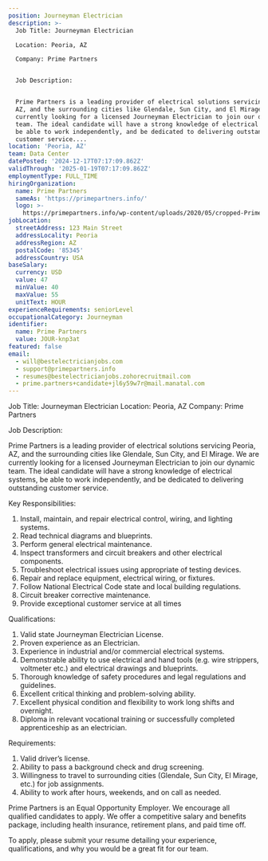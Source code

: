 ```yaml
---
position: Journeyman Electrician
description: >-
  Job Title: Journeyman Electrician

  Location: Peoria, AZ

  Company: Prime Partners


  Job Description:


  Prime Partners is a leading provider of electrical solutions servicing Peoria,
  AZ, and the surrounding cities like Glendale, Sun City, and El Mirage. We are
  currently looking for a licensed Journeyman Electrician to join our dynamic
  team. The ideal candidate will have a strong knowledge of electrical systems,
  be able to work independently, and be dedicated to delivering outstanding
  customer service....
location: 'Peoria, AZ'
team: Data Center
datePosted: '2024-12-17T07:17:09.862Z'
validThrough: '2025-01-19T07:17:09.862Z'
employmentType: FULL_TIME
hiringOrganization:
  name: Prime Partners
  sameAs: 'https://primepartners.info/'
  logo: >-
    https://primepartners.info/wp-content/uploads/2020/05/cropped-Prime-Partners-Logo-NO-BG-1-1.png
jobLocation:
  streetAddress: 123 Main Street
  addressLocality: Peoria
  addressRegion: AZ
  postalCode: '85345'
  addressCountry: USA
baseSalary:
  currency: USD
  value: 47
  minValue: 40
  maxValue: 55
  unitText: HOUR
experienceRequirements: seniorLevel
occupationalCategory: Journeyman
identifier:
  name: Prime Partners
  value: JOUR-knp3at
featured: false
email:
  - will@bestelectricianjobs.com
  - support@primepartners.info
  - resumes@bestelectricianjobs.zohorecruitmail.com
  - prime.partners+candidate+jl6y59w7r@mail.manatal.com
---
```




Job Title: Journeyman Electrician
Location: Peoria, AZ
Company: Prime Partners

Job Description:

Prime Partners is a leading provider of electrical solutions servicing Peoria, AZ, and the surrounding cities like Glendale, Sun City, and El Mirage. We are currently looking for a licensed Journeyman Electrician to join our dynamic team. The ideal candidate will have a strong knowledge of electrical systems, be able to work independently, and be dedicated to delivering outstanding customer service.

Key Responsibilities:

1. Install, maintain, and repair electrical control, wiring, and lighting systems.
2. Read technical diagrams and blueprints.
3. Perform general electrical maintenance.
4. Inspect transformers and circuit breakers and other electrical components.
5. Troubleshoot electrical issues using appropriate of testing devices.
6. Repair and replace equipment, electrical wiring, or fixtures.
7. Follow National Electrical Code state and local building regulations.
8. Circuit breaker corrective maintenance.
9. Provide exceptional customer service at all times

Qualifications:

1. Valid state Journeyman Electrician License.
2. Proven experience as an Electrician.
3. Experience in industrial and/or commercial electrical systems.
4. Demonstrable ability to use electrical and hand tools (e.g. wire strippers, voltmeter etc.) and electrical drawings and blueprints.
5. Thorough knowledge of safety procedures and legal regulations and guidelines.
6. Excellent critical thinking and problem-solving ability.
7. Excellent physical condition and flexibility to work long shifts and overnight.
8. Diploma in relevant vocational training or successfully completed apprenticeship as an electrician.

Requirements:

1. Valid driver’s license.
2. Ability to pass a background check and drug screening.
3. Willingness to travel to surrounding cities (Glendale, Sun City, El Mirage, etc.) for job assignments.
4. Ability to work after hours, weekends, and on call as needed.

Prime Partners is an Equal Opportunity Employer. We encourage all qualified candidates to apply. We offer a competitive salary and benefits package, including health insurance, retirement plans, and paid time off.

To apply, please submit your resume detailing your experience, qualifications, and why you would be a great fit for our team.
